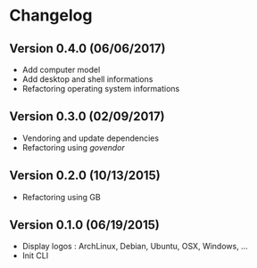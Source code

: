 Changelog
===========

## Version 0.4.0 (06/06/2017)

- Add computer model
- Add desktop and shell informations
- Refactoring operating system informations

## Version 0.3.0 (02/09/2017)

- Vendoring and update dependencies
- Refactoring using *govendor*

## Version 0.2.0 (10/13/2015)

- Refactoring using GB

## Version 0.1.0 (06/19/2015)

- Display logos : ArchLinux, Debian, Ubuntu, OSX, Windows, ...
- Init CLI
